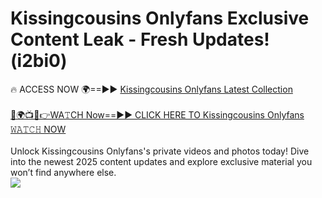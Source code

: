 # Kissingcousins Onlyfans Exclusive Content Leak - Fresh Updates! (i2bi0)

🔥 ACCESS NOW 🌍==►► <a href="https://tinyurl.com/kvy9nzfs" rel="nofollow">Kissingcousins Onlyfans Latest Collection</a>
<br><br>
[🔴🌍📺📱👉WA𝚃CH Now==►► CLICK HERE TO Kissingcousins Onlyfans 𝚆𝙰𝚃𝙲𝙷 NOW](https://tinyurl.com/kvy9nzfs)
<br><br>
Unlock Kissingcousins Onlyfans's private videos and photos today! Dive into the newest 2025 content updates and explore exclusive material you won’t find anywhere else.
<br>
<a href="https://tinyurl.com/kvy9nzfs" rel="nofollow" data-target="animated-image.originalLink"><img src="https://camo.githubusercontent.com/8a4f000d20f83aca3bf7ec5f350d767afa0574a8a352519fd8cfa583a6f93a33/68747470733a2f2f692e696d6775722e636f6d2f644a486b345a712e676966" data-canonical-src="https://i.imgur.com/dJHk4Zq.gif" style="max-width: 100%; display: inline-block;" data-target="animated-image.originalImage"></a>
<br>
